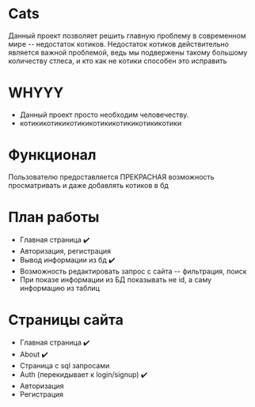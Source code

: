 # Cats
Данный проект позволяет решить главную проблему в современном мире -- недостаток котиков. Недостаток котиков действительно является важной проблемой, ведь мы подвержены такому большому количеству стлеса, и кто как не котики способен это исправить

# WHYYY
- Данный проект просто необходим человечеству.
- котикикотикикотикикотикикотикикотикикотики

# Функционал
Пользователю предоставляется ПРЕКРАСНАЯ возможность просматривать и даже добавлять котиков в бд

# План работы
- Главная страница ✔️
- Авторизация, регистрация 
- Вывод информации из бд ✔️
- Возможность редактировать запрос с сайта -- фильтрация, поиск
- При показе информации из БД показывать не id, а саму информацию из таблиц

# Страницы сайта
- Главная страница ✔️
- About ✔️
- Страница с sql запросами
- Auth (перекидывает к login/signup) ✔️
- Авторизация
- Регистрация
